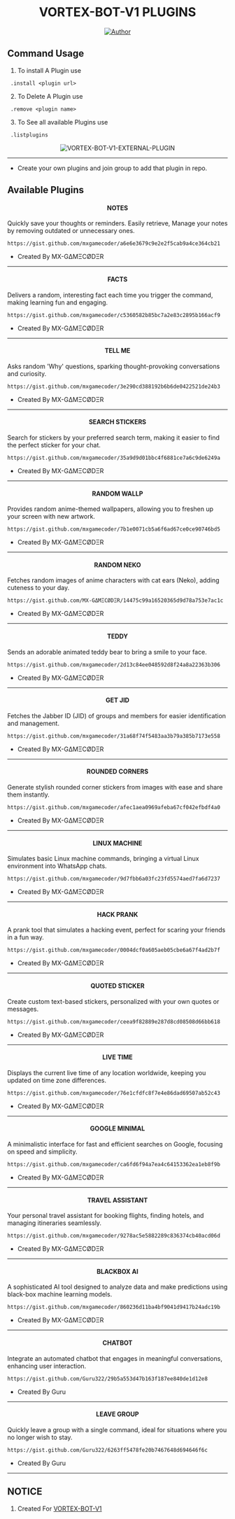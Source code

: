 <h1 align="center"> VORTEX-BOT-V1 PLUGINS </h1>

<p align="center">
<a href="https://github.com/mxgamecoder/VORTEX-BOT-V1-EXTERNAL-PLUGIN-"><img title="Author" src="https://img.shields.io/badge/VORTEX_PLUGINS-black?style=for-the-badge&logo=Github"></a>
<p/>

 ##  Command Usage

 1. To install A Plugin use 
 ```SH
  .install <plugin url>
 ```
2. To Delete A Plugin use
 ```SH
  .remove <plugin name>
 ```
3. To See all available Plugins use
 ```SH
  .listplugins
 ```

<p align="center"> <img src="https://komarev.com/ghpvc/?username=GlobalTechInfo&label=Visitors%20count&color=10d9c3&style=plastic" alt="VORTEX-BOT-V1-EXTERNAL-PLUGIN" /> </p>


---

- Create your own plugins and join group to add that plugin in repo.




## Available Plugins

<h4 align="center"> NOTES </h1>

Quickly save your thoughts or reminders. Easily retrieve, Manage your notes by removing outdated or unnecessary ones.
```
https://gist.github.com/mxgamecoder/a6e6e3679c9e2e2f5cab9a4ce364cb21
```
- Created By MX-GΔMΞCØDΞR
---

<h4 align="center"> FACTS </h1>

Delivers a random, interesting fact each time you trigger the command, making learning fun and engaging.
```
https://gist.github.com/mxgamecoder/c5360582b85bc7a2e83c2895b166acf9
```
- Created By MX-GΔMΞCØDΞR
---

<h4 align="center"> TELL ME </h1>

Asks random 'Why' questions, sparking thought-provoking conversations and curiosity.
```
https://gist.github.com/mxgamecoder/3e290cd388192b6b6de0422521de24b3
```
- Created By MX-GΔMΞCØDΞR
---

<h4 align="center"> SEARCH STICKERS </h1>

Search for stickers by your preferred search term, making it easier to find the perfect sticker for your chat.
```
https://gist.github.com/mxgamecoder/35a9d9d01bbc4f6881ce7a6c9de6249a
```
- Created By MX-GΔMΞCØDΞR
---

<h4 align="center"> RANDOM WALLP </h1>

Provides random anime-themed wallpapers, allowing you to freshen up your screen with new artwork.
```
https://gist.github.com/mxgamecoder/7b1e0071cb5a6f6ad67ce0ce90746bd5
```
- Created By MX-GΔMΞCØDΞR
---

<h4 align="center"> RANDOM NEKO </h1>

Fetches random images of anime characters with cat ears (Neko), adding cuteness to your day.
```
https://gist.github.com/MX-GΔMΞCØDΞR/14475c99a16520365d9d78a753e7ac1c
```
- Created By MX-GΔMΞCØDΞR
---

<h4 align="center"> TEDDY </h1>

Sends an adorable animated teddy bear to bring a smile to your face.
```
https://gist.github.com/mxgamecoder/2d13c84ee048592d8f24a8a22363b306
```
- Created By MX-GΔMΞCØDΞR
---

<h4 align="center"> GET JID </h1>

Fetches the Jabber ID (JID) of groups and members for easier identification and management.
```
https://gist.github.com/mxgamecoder/31a68f74f5483aa3b79a385b7173e558
```
- Created By MX-GΔMΞCØDΞR
---

<h4 align="center"> ROUNDED CORNERS </h1>

Generate stylish rounded corner stickers from images with ease and share them instantly.
```
https://gist.github.com/mxgamecoder/afec1aea0969afeba67cf042efbdf4a0
```
- Created By MX-GΔMΞCØDΞR
---

<h4 align="center"> LINUX MACHINE </h1>

Simulates basic Linux machine commands, bringing a virtual Linux environment into WhatsApp chats.
```
https://gist.github.com/mxgamecoder/9d7fbb6a03fc23fd5574aed7fa6d7237
```
- Created By MX-GΔMΞCØDΞR
---

<h4 align="center"> HACK PRANK </h1>

A prank tool that simulates a hacking event, perfect for scaring your friends in a fun way.
```
https://gist.github.com/mxgamecoder/0004dcf0a605aeb05cbe6a67f4ad2b7f
```
- Created By MX-GΔMΞCØDΞR
---

<h4 align="center"> QUOTED STICKER </h1>

Create custom text-based stickers, personalized with your own quotes or messages.
```
https://gist.github.com/mxgamecoder/ceea9f82889e287d8cd08508d66bb618
```
- Created By MX-GΔMΞCØDΞR
---

<h4 align="center"> LIVE TIME </h1>

Displays the current live time of any location worldwide, keeping you updated on time zone differences.
```
https://gist.github.com/mxgamecoder/76e1cfdfc8f7e4e86dad69507ab52c43
```
- Created By MX-GΔMΞCØDΞR
---

<h4 align="center"> GOOGLE MINIMAL </h1>

A minimalistic interface for fast and efficient searches on Google, focusing on speed and simplicity.
```
https://gist.github.com/mxgamecoder/ca6fd6f94a7ea4c64153362ea1eb8f9b
```
- Created By MX-GΔMΞCØDΞR
---

<h4 align="center"> TRAVEL ASSISTANT </h1>

Your personal travel assistant for booking flights, finding hotels, and managing itineraries seamlessly.
```
https://gist.github.com/mxgamecoder/9278ac5e5882289c836374cb40acd06d
```
- Created By MX-GΔMΞCØDΞR
---

<h4 align="center"> BLACKBOX AI </h1>

A sophisticated AI tool designed to analyze data and make predictions using black-box machine learning models.
```
https://gist.github.com/mxgamecoder/860236d11ba4bf9041d9417b24adc19b
```
- Created By MX-GΔMΞCØDΞR
---

<h4 align="center"> CHATBOT </h1>

Integrate an automated chatbot that engages in meaningful conversations, enhancing user interaction.
```
https://gist.github.com/Guru322/29b5a553d47b163f187ee840de1d12e8
```
- Created By Guru
---

<h4 align="center"> LEAVE GROUP </h1>

Quickly leave a group with a single command, ideal for situations where you no longer wish to stay.
```
https://gist.github.com/Guru322/6263ff5478fe20b7467648d694646f6c
```
- Created By Guru
---


## NOTICE

1. Created For [VORTEX-BOT-V1](https://github.com/mxgamecoder/VORTEX-BOT-V1)


